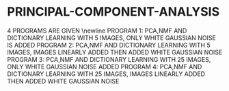 # PRINCIPAL-COMPONENT-ANALYSIS
4 PROGRAMS ARE GIVEN
\newline PROGRAM 1: PCA,NMF AND DICTIONARY LEARNING WITH 5 IMAGES, ONLY WHITE GAUSSIAN NOISE IS ADDED
PROGRAM 2: PCA,NMF AND DICTIONARY LEARNING WITH 5 IMAGES, IMAGES LINEARLY ADDED THEN ADDED WHITE GAUSSIAN NOISE
PROGRAM 3: PCA,NMF AND DICTIONARY LEARNING WITH 25 IMAGES, ONLY WHITE GAUSSIAN NOISE ADDED
PROGRAM 4: PCA,NMF AND DICTIONARY LEARNING WITH 25 IMAGES, IMAGES LINEARLY ADDED THEN ADDED WHITE GAUSSIAN NOISE
